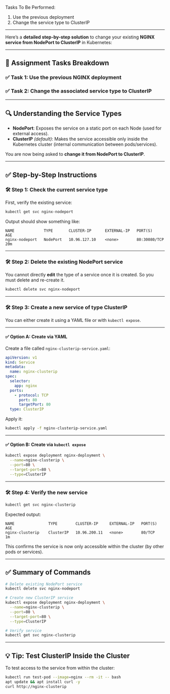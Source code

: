  Tasks To Be Performed:
 1. Use the previous deployment
 2. Change the service type to ClusterIP

---
Here’s a **detailed step-by-step solution** to change your existing **NGINX service from NodePort to ClusterIP** in Kubernetes:

---

## 🧾 **Assignment Tasks Breakdown**

### ✅ Task 1: Use the previous NGINX deployment

### ✅ Task 2: Change the associated service type to **ClusterIP**

---

## 🔍 Understanding the Service Types

* **NodePort**: Exposes the service on a static port on each Node (used for external access).
* **ClusterIP** *(default)*: Makes the service accessible only inside the Kubernetes cluster (internal communication between pods/services).

You are now being asked to **change it from NodePort to ClusterIP**.

---

## ✅ Step-by-Step Instructions

### 🛠️ Step 1: Check the current service type

First, verify the existing service:

```bash
kubectl get svc nginx-nodeport
```

Output should show something like:

```
NAME             TYPE       CLUSTER-IP      EXTERNAL-IP   PORT(S)        AGE
nginx-nodeport   NodePort   10.96.127.10    <none>        80:30080/TCP   20m
```

---

### 🛠️ Step 2: Delete the existing NodePort service

You cannot directly **edit** the type of a service once it is created. So you must delete and re-create it.

```bash
kubectl delete svc nginx-nodeport
```

---

### 🛠️ Step 3: Create a new service of type ClusterIP

You can either create it using a YAML file or with `kubectl expose`.

---

#### ✅ Option A: Create via YAML

Create a file called `nginx-clusterip-service.yaml`:

```yaml
apiVersion: v1
kind: Service
metadata:
  name: nginx-clusterip
spec:
  selector:
    app: nginx
  ports:
    - protocol: TCP
      port: 80
      targetPort: 80
  type: ClusterIP
```

Apply it:

```bash
kubectl apply -f nginx-clusterip-service.yaml
```

---

#### ✅ Option B: Create via `kubectl expose`

```bash
kubectl expose deployment nginx-deployment \
  --name=nginx-clusterip \
  --port=80 \
  --target-port=80 \
  --type=ClusterIP
```

---

### 🛠️ Step 4: Verify the new service

```bash
kubectl get svc nginx-clusterip
```

Expected output:

```
NAME               TYPE        CLUSTER-IP     EXTERNAL-IP   PORT(S)   AGE
nginx-clusterip    ClusterIP   10.96.200.11   <none>        80/TCP    1m
```

This confirms the service is now only accessible within the cluster (by other pods or services).

---

## ✅ Summary of Commands

```bash
# Delete existing NodePort service
kubectl delete svc nginx-nodeport

# Create new ClusterIP service
kubectl expose deployment nginx-deployment \
  --name=nginx-clusterip \
  --port=80 \
  --target-port=80 \
  --type=ClusterIP

# Verify service
kubectl get svc nginx-clusterip
```

---

## 💡 Tip: Test ClusterIP Inside the Cluster

To test access to the service from within the cluster:

```bash
kubectl run test-pod --image=nginx --rm -it -- bash
apt update && apt install curl -y
curl http://nginx-clusterip
```
